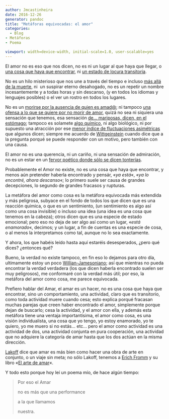```yaml
---
author: Jmcastinheira
date: 2016-12-26
generator: pandoc
title: "Metáforas equivocadas: el amor"
categories:
  - Blog
- Metáforas
- Poema

viewport: width=device-width, initial-scale=1.0, user-scalable=yes
---
```




El amor no es eso que nos dicen, no es ni un lugar al que haya que
llegar, o [una cosa que haya que
encontrar](http://www.google.es/search?hl=es&client=firefox-a&rls=org.mozilla%3Aes-ES%3Aofficial&hs=sMM&q=en+busca+del+amor&btnG=Buscar&meta=),
ni [un estado de locura
transitoria](http://www.psicotgn.es/publicaciones/Escrito3.pdf).

No es un hilo misterioso que nos une a través del tiempo e incluso [más
allá de la
muerte](http://es.wikisource.org/wiki/Amor_constante_m%C3%A1s_all%C3%A1_de_la_muerte),
ni  un suspirar eterno desahogado, no es un repetir un nombre
incesantemente y a todas horas y sin descanso, (y en todos los idiomas y
lenguajes posibles) o el ver un rostro en todos los lugares.

No es un [morirse por la ausencia de quien es
amad@](http://es.wikisource.org/wiki/Escrito_est%C3%A1_en_mi_alma_vuestro_gesto);
ni tampoco [una ofensa a lo que se quiere por no morir de
amor](http://es.wikisource.org/wiki/Se%C3%B1ora_m%C3%ADa,_si_yo_de_vos_ausente),
quizá no sea ni siquiera una sensación que tenemos, esa sensación [de...
mariposas, dicen, en el
estómago](http://diegothegenerprox.wordpress.com/2008/05/03/que-son-mariposas-en-el-estomago/);
tampoco es solamete [algo
químico](http://centros5.pntic.mec.es/ies.victoria.kent/Rincon-C/Curiosid/Rc-51.htm),
ni algo biológico, ni por supuesto una atracción por ese [menor índice
de fluctuaciones
asimétricas](http://balzac.tv/episodios/2009/05/21/simetria-y-amor-entrevista-eduard-punset/)
que algunos dicen; siempre me acuerdo de
[Wittgeinstein](http://es.wikipedia.org/wiki/Ludwig_Wittgenstein) cuando
dice que a la pregunta porqué se puede responder con un motivo, pero
también con una causa.

El amor no es una querencia, ni un cariño, ni una sensación de
admiración, no es un estar en un [fervor poético donde sólo se dicen
tonterías](http://www.google.es/search?q=Poemas+de+amor&ie=utf-8&oe=utf-8&aq=t&rls=org.mozilla:es-ES:official&client=firefox-a).

Probablemente el Amor no existe, no es una cosa que haya que encontrar,
y menos aún pretender haberla encontrado y pensár, «*ya está*«, «*ya lo
encontré, ahora descanso*«; lo primero suele ser causa de grandes
decepciones, lo segundo de grandes fracasos y rupturas.

La metáfora del amor como cosa es la metáfora equivocada más extendida y
más peligrosa, subyace en el fondo de todos los que dicen que es una
reacción quimica, o que es un sentimiento, (un sentimiento es algo así
como una cosa invisible) o incluso una idea (una idea es una cosa que
tenemos en la cabeza); otros dicen que es una especie de estado
emocional; pero eso no deja de ser algo así como un lugar, «*está
enamorado*«, decimos; y un lugar, a fin de cuentas es una especie de
cosa, o al menos la interpretamos como tal, aunque no lo sea
exactamente.

Y ahora, los que habéis leído hasta aquí estaréis desesperados, ¿pero
qué dices? ¿entonces qué?

Bueno, la verdad no existe tampoco, en fin eso lo dejamos para otro día,
ultimamente estoy un poco
[Willian-Jamesoniano](http://es.wikipedia.org/wiki/William_James); así
que mientras no pueda encontrar la verdad verdadera (los que dicen
haberla encontrado suelen ser muy peligrosos), me conformaré con la
verdad más útil; por eso, la metáfora del amor como cosa, me parece
equivocada.

Prefiero hablar del Amar, el amar es un hacer, no es una cosa que haya
que encontrar, sino un comportamiento, una actividad, claro que es
transitorio, como toda actividad muere cuando cesa; esto explica porqué
fracasan muchas parejas que creen haber encontrado el amor, simplemente
porque dejan de buscarlo; cesa la actividad, y el amor con ella, y
además esta metáfora tiene una ventaja importantísima, el amor como
cosa, es una visión individualista, una cosa que yo tengo, yo estoy
enamorado, yo te quiero, yo me muero si no estás... etc... pero el amor
como actividad es una actividad de dos, una actividad conjunta en pura
cooperación, una actividad que no adquiere la categoría de amar hasta
que los dos actúan en la misma dirección.

[Lakoff](http://es.wikipedia.org/wiki/George_Lakoff) dice que amar es
más bien como hacer una obra de arte en conjunto, o un viaje sin meta;
no sólo Lakoff, tenemos a [Erich
Fromm](http://es.wikipedia.org/wiki/Erich_Fromm) y su libro «[El arte de
amar](http://perso.wanadoo.es/ddragon/arteamar_efromm.PDF)«.

Y todo esto porque hoy leí un poema mío, de hace algún tiempo:

> Por eso el Amar
>
> no es más que una performance
>
> a la que llamamos
>
> nuestra.
